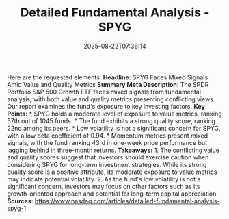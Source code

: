 ﻿---
title: "Detailed Fundamental Analysis - SPYG      "
date: "2025-08-22T07:36:14"
category: "Markets"
summary: ""
slug: "detailed fundamental analysis  spyg      "
source_urls:
  - "https://www.nasdaq.com/articles/detailed-fundamental-analysis-spyg-1"
seo:
  title: "Detailed Fundamental Analysis - SPYG       | Hash n Hedge"
  description: ""
  keywords: ["news", "markets", "brief"]
---
Here are the requested elements:  **Headline**: SPYG Faces Mixed Signals Amid Value and Quality Metrics  **Summary Meta Description**: The SPDR Portfolio S&P 500 Growth ETF faces mixed signals from fundamental analysis, with both value and quality metrics presenting conflicting views. Our report examines the fund's exposure to key investing factors.  **Key Points:**  * SPYG holds a moderate level of exposure to value metrics, ranking 57th out of 1045 funds. * The fund exhibits a strong quality score, ranking 22nd among its peers. * Low volatility is not a significant concern for SPYG, with a low beta coefficient of 0.94. * Momentum metrics present mixed signals, with the fund ranking 43rd in one-week price performance but lagging behind in three-month returns.  **Takeaways:**  1. The conflicting value and quality scores suggest that investors should exercise caution when considering SPYG for long-term investment strategies. While its strong quality score is a positive attribute, its moderate exposure to value metrics may indicate potential volatility. 2. As the fund's low volatility is not a significant concern, investors may focus on other factors such as its growth-oriented approach and potential for long-term capital appreciation.  **Sources:** https://www.nasdaq.com/articles/detailed-fundamental-analysis-spyg-1 
